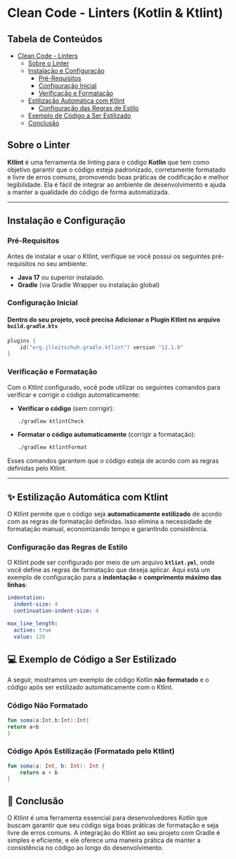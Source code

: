 # Clean Code - Linters (Kotlin & Ktlint)

## Tabela de Conteúdos

- [Clean Code - Linters](#clean-code-linters)
    * [Sobre o Linter](#sobre-o-linter)
    * [Instalação e Configuração](#instalação-e-configuração)
        + [Pré-Requisitos](#pré-requisitos)
        + [Configuração Inicial](#configuração-inicial)
        + [Verificação e Formatação](#verificação-e-formatação)
    * [Estilização Automática com Ktlint](#estilização-automática-com-ktlint)
        + [Configuração das Regras de Estilo](#configuração-das-regras-de-estilo)
    * [Exemplo de Código a Ser Estilizado](#exemplo-de-código-a-ser-estilizado)
    * [Conclusão](#conclusão)

## Sobre o Linter

**Ktlint** é uma ferramenta de linting para o código **Kotlin** que tem como objetivo garantir que o código esteja padronizado, corretamente formatado e livre de erros comuns, promovendo boas práticas de codificação e melhor legibilidade. Ela é fácil de integrar ao ambiente de desenvolvimento e ajuda a manter a qualidade do código de forma automatizada.

---

## Instalação e Configuração

### Pré-Requisitos

Antes de instalar e usar o Ktlint, verifique se você possui os seguintes pré-requisitos no seu ambiente:

- **Java 17** ou superior instalado.
- **Gradle** (via Gradle Wrapper ou instalação global)

### Configuração Inicial

#### Dentro do seu projeto, você precisa Adicionar o Plugin Ktlint no arquivo `build.gradle.kts`
    
```kotlin
plugins { 
    id("org.jlleitschuh.gradle.ktlint") version "12.1.0"
}
```

### Verificação e Formatação

Com o Ktlint configurado, você pode utilizar os seguintes comandos para verificar e corrigir o código automaticamente:

- **Verificar o código** (sem corrigir):

    ```bash
    ./gradlew ktlintCheck
    ```

- **Formatar o código automaticamente** (corrigir a formatação):

    ```bash
    ./gradlew ktlintFormat
    ```

Esses comandos garantem que o código esteja de acordo com as regras definidas pelo Ktlint.

---

## ✨ Estilização Automática com Ktlint

O Ktlint permite que o código seja **automaticamente estilizado** de acordo com as regras de formatação definidas. Isso elimina a necessidade de formatação manual, economizando tempo e garantindo consistência.

### Configuração das Regras de Estilo

O Ktlint pode ser configurado por meio de um arquivo **`ktlint.yml`**, onde você define as regras de formatação que deseja aplicar. Aqui está um exemplo de configuração para a **indentação** e **comprimento máximo das linhas**:

```yaml
indentation:
  indent-size: 4
  continuation-indent-size: 4

max_line_length:
  active: true
  value: 120
```

## 💻 Exemplo de Código a Ser Estilizado

A seguir, mostramos um exemplo de código Kotlin **não formatado** e o código após ser estilizado automaticamente com o Ktlint.

### Código Não Formatado

```kotlin
fun soma(a:Int,b:Int):Int{
return a+b
}
```
### Código Após Estilização (Formatado pelo Ktlint)

```kotlin
fun soma(a: Int, b: Int): Int {
    return a + b
}
```
## 📜 Conclusão
O Ktlint é uma ferramenta essencial para desenvolvedores Kotlin que buscam garantir que seu código siga boas práticas de formatação e seja livre de erros comuns. A integração do Ktlint ao seu projeto com Gradle é simples e eficiente, e ele oferece uma maneira prática de manter a consistência no código ao longo do desenvolvimento.
